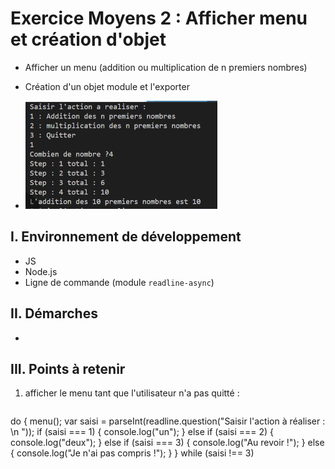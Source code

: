 # Exercice Moyens 2 : Afficher menu et création d'objet

- Afficher un menu (addition ou multiplication de n premiers nombres)
- Création d'un objet module et l'exporter
  
- ![capture exo2](ex2.png)

## I. Environnement de développement

* JS
* Node.js
* Ligne de commande (module `readline-async`)

## II. Démarches
- 


## III. Points à retenir

1. afficher le menu tant que l'utilisateur n'a pas quitté :
   ```js
   
do {
    menu();
    var saisi = parseInt(readline.question("Saisir l'action  à réaliser : \n "));
    if (saisi === 1) {
        console.log("un");
    } else if (saisi === 2) {
        console.log("deux");
    } else if (saisi === 3) {
        console.log("Au revoir !");
    } else {
        console.log("Je n'ai pas compris !");
    }
} while (saisi !== 3)
   ```
